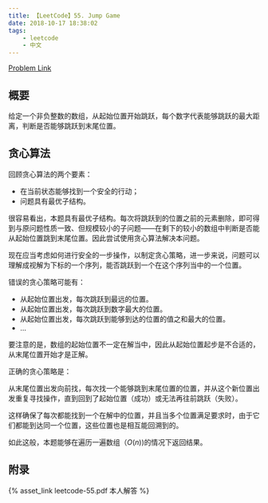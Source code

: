```yaml
---
title: 【LeetCode】55. Jump Game
date: 2018-10-17 18:38:02
tags:
    - leetcode
    - 中文
---
```


[Problem Link](https://leetcode.com/problems/jump-game/description/)

## 概要

给定一个非负整数的数组，从起始位置开始跳跃，每个数字代表能够跳跃的最大距离，判断是否能够跳跃到末尾位置。

## 贪心算法

回顾贪心算法的两个要素：

- 在当前状态能够找到一个安全的行动；
- 问题具有最优子结构。

很容易看出，本题具有最优子结构。每次将跳跃到的位置之前的元素删除，即可得到与原问题性质一致、但规模较小的子问题——在剩下的较小的数组中判断是否能从起始位置跳到末尾位置。因此尝试使用贪心算法解决本问题。

现在应当考虑如何进行安全的一步操作，以制定贪心策略，进一步来说，问题可以理解成视解为下标的一个序列，能否跳跃到一个在这个序列当中的一个位置。

错误的贪心策略可能有：

- 从起始位置出发，每次跳跃到最远的位置。
- 从起始位置出发，每次跳跃到数字最大的位置。
- 从起始位置出发，每次跳跃到能够到达的位置的值之和最大的位置。
- ...

要注意的是，数组的起始位置不一定在解当中，因此从起始位置起步是不合适的，从末尾位置开始才是正解。

正确的贪心策略是：

从末尾位置出发向前找，每次找一个能够跳到末尾位置的位置，并从这个新位置出发重复寻找操作，直到回到了起始位置（成功）或无法再往前跳跃（失败）。

这样确保了每次都能找到一个在解中的位置，并且当多个位置满足要求时，由于它们都能到达同一个位置，这些位置也是相互能回溯到的。

如此这般，本题能够在遍历一遍数组（$O(n)$)的情况下返回结果。

## 附录

{% asset_link leetcode-55.pdf 本人解答 %}
